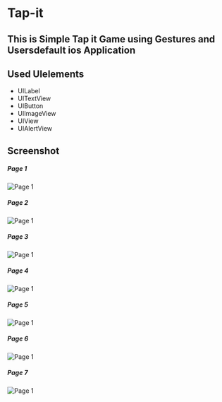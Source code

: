# Tap-it
## This is Simple Tap it Game using Gestures and Usersdefault ios Application
## Used UIelements
- UILabel
- UITextView
- UIButton
- UIImageView
- UIView
- UIAlertView
## Screenshot

##### Page 1
![Page 1](SS/P1.png)

##### Page 2
![Page 1](SS/P2.png)

##### Page 3
![Page 1](SS/P3.png)

##### Page 4
![Page 1](SS/P4.png)

##### Page 5
![Page 1](SS/P5.png)

##### Page 6
![Page 1](SS/P6.png)

##### Page 7
![Page 1](SS/P7.png)
